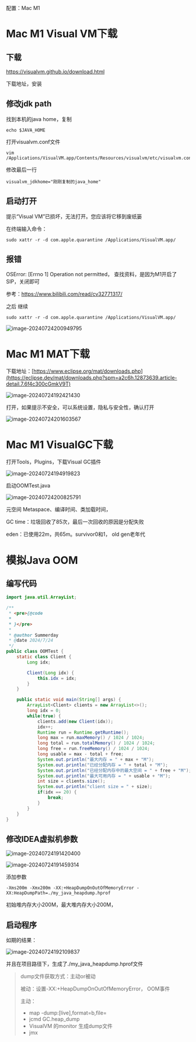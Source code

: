 配置：Mac M1

# Mac M1 Visual VM下载

## 下载

https://visualvm.github.io/download.html

下载地址，安装

## 修改jdk path

找到本机的java home，复制

```shell
echo $JAVA_HOME
```

打开visualvm.conf文件

```shell
vim /Applications/VisualVM.app/Contents/Resources/visualvm/etc/visualvm.conf
```

修改最后一行

```shell
visualvm_jdkhome="刚刚复制的java_home"
```

## 启动打开

提示“Visual VM”已损坏，无法打开。您应该将它移到废纸篓

在终端输入命令：

```shell
sudo xattr -r -d com.apple.quarantine /Applications/VisualVM.app/
```

## 报错

OSError: [Errno 1] Operation not permitted， 查找资料，是因为M1开启了SIP，关闭即可

参考：https://www.bilibili.com/read/cv32771317/

之后 继续

```shell
sudo xattr -r -d com.apple.quarantine /Applications/VisualVM.app/
```

![image-20240724200949795](img/%E6%A8%A1%E6%8B%9FOOM%E4%BB%A5%E5%8F%8A%E6%8E%92%E6%9F%A5%E9%94%99%E8%AF%AF/image-20240724200949795.png)

# Mac M1 MAT下载

下载地址：[https://www.eclipse.org/mat/downloads.php](https://eclipse.dev/mat/downloads.php?spm=a2c6h.12873639.article-detail.7.6f4c300cGmkV9T)

![image-20240724192421430](img/%E6%A8%A1%E6%8B%9FOOM%E4%BB%A5%E5%8F%8A%E6%8E%92%E6%9F%A5%E9%94%99%E8%AF%AF/image-20240724192421430.png)

打开，如果提示不安全，可以系统设置，隐私与安全性，确认打开

![image-20240724201603567](img/%E6%A8%A1%E6%8B%9FOOM%E4%BB%A5%E5%8F%8A%E6%8E%92%E6%9F%A5%E9%94%99%E8%AF%AF/image-20240724201603567.png)

# Mac M1 VisualGC下载

打开Tools，Plugins，下载Visual GC插件

![image-20240724194919823](img/%E6%A8%A1%E6%8B%9FOOM%E4%BB%A5%E5%8F%8A%E6%8E%92%E6%9F%A5%E9%94%99%E8%AF%AF/image-20240724194919823.png)

启动OOMTest.java

![image-20240724200825791](img/%E6%A8%A1%E6%8B%9FOOM%E4%BB%A5%E5%8F%8A%E6%8E%92%E6%9F%A5%E9%94%99%E8%AF%AF/image-20240724200825791.png)

元空间 Metaspace、编译时间、类加载时间，

GC time：垃圾回收了85次，最后一次回收的原因是分配失败

eden：已使用22m，共65m。survivor0和1， old gen老年代

# 模拟Java OOM

## 编写代码

```java
import java.util.ArrayList;

/**
 * <pre>{@code
 *
 * }</pre>
 *
 * @author Summerday
 * @date 2024/7/24
 */
public class OOMTest {
    static class Client {
        Long idx;

        Client(Long idx) {
            this.idx = idx;
        }
    }

    public static void main(String[] args) {
        ArrayList<Client> clients = new ArrayList<>();
        long idx = 0;
        while(true) {
            clients.add(new Client(idx));
            idx++;
            Runtime run = Runtime.getRuntime();
            long max = run.maxMemory() / 1024 / 1024;
            long total = run.totalMemory() / 1024 / 1024;
            long free = run.freeMemory() / 1024 / 1024;
            long usable = max - total + free;
            System.out.println("最大内存 = " + max + "M");
            System.out.println("已经分配内存 = " + total + "M");
            System.out.println("已经分配内存中的最大空间 = " + free + "M");
            System.out.println("最大可用内存 = " + usable + "M");
            int size = clients.size();
            System.out.println("client size = " + size);
            if(idx == 20) {
                break;
            }
        }
    }
}
```

## 修改IDEA虚拟机参数

![image-20240724191420400](img/%E6%A8%A1%E6%8B%9FOOM%E4%BB%A5%E5%8F%8A%E6%8E%92%E6%9F%A5%E9%94%99%E8%AF%AF/image-20240724191420400.png)

![image-20240724191459314](img/%E6%A8%A1%E6%8B%9FOOM%E4%BB%A5%E5%8F%8A%E6%8E%92%E6%9F%A5%E9%94%99%E8%AF%AF/image-20240724191459314.png)

添加参数

```shell
-Xms200m -Xmx200m -XX:+HeapDumpOnOutOfMemoryError -XX:HeapDumpPath=./my_java_heapdump.hprof
```

初始堆内存大小200M，最大堆内存大小200M，

## 启动程序

如期的结果：

![image-20240724192109837](img/%E6%A8%A1%E6%8B%9FOOM%E4%BB%A5%E5%8F%8A%E6%8E%92%E6%9F%A5%E9%94%99%E8%AF%AF/image-20240724192109837.png)

并且在项目路径下，生成了./my_java_heapdump.hprof文件

> dump文件获取方式：主动or被动
>
> 被动：设置-XX:+HeapDumpOnOutOfMemoryError， OOM事件
>
> 主动：
>
> - map -dump:[live],format=b,file=
> - jcmd GC.heap_dump
> - VisualVM 的monitor 生成dump文件
> - jmx
>
> 